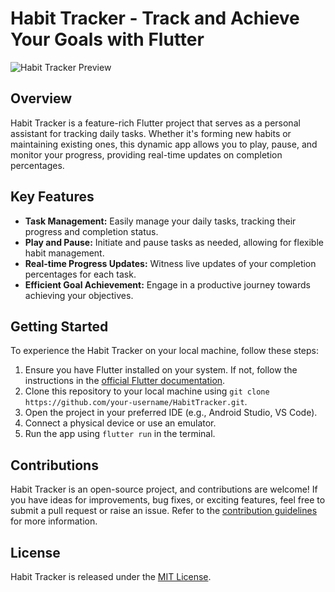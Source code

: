 # Habit Tracker - Track and Achieve Your Goals with Flutter

![Habit Tracker Preview](/Habit-Tracker/Project%20Assets/HabitTracker.gif)

## Overview

Habit Tracker is a feature-rich Flutter project that serves as a personal assistant for tracking daily tasks. Whether it's forming new habits or maintaining existing ones, this dynamic app allows you to play, pause, and monitor your progress, providing real-time updates on completion percentages.

## Key Features

- **Task Management:** Easily manage your daily tasks, tracking their progress and completion status.
- **Play and Pause:** Initiate and pause tasks as needed, allowing for flexible habit management.
- **Real-time Progress Updates:** Witness live updates of your completion percentages for each task.
- **Efficient Goal Achievement:** Engage in a productive journey towards achieving your objectives.

<!-- ## Screenshots

![Screenshot 1](/path/to/screenshot1.png)
![Screenshot 2](/path/to/screenshot2.png)
![Screenshot 3](/path/to/screenshot3.png) -->

## Getting Started

To experience the Habit Tracker on your local machine, follow these steps:

1. Ensure you have Flutter installed on your system. If not, follow the instructions in the [official Flutter documentation](https://flutter.dev/docs/get-started/install).
2. Clone this repository to your local machine using `git clone https://github.com/your-username/HabitTracker.git`.
3. Open the project in your preferred IDE (e.g., Android Studio, VS Code).
4. Connect a physical device or use an emulator.
5. Run the app using `flutter run` in the terminal.

## Contributions

Habit Tracker is an open-source project, and contributions are welcome! If you have ideas for improvements, bug fixes, or exciting features, feel free to submit a pull request or raise an issue. Refer to the [contribution guidelines](CONTRIBUTING.md) for more information.

## License

Habit Tracker is released under the [MIT License](LICENSE).
